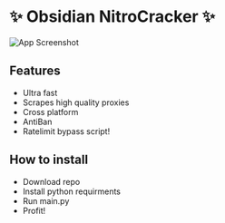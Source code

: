 
# ✨ Obsidian NitroCracker ✨ 
![App Screenshot](https://media.discordapp.net/attachments/771500107438489611/929807664341475328/unknown.png?width=1155&height=655)



## Features

- Ultra fast
- Scrapes high quality proxies
- Cross platform
- AntiBan
- Ratelimit bypass script! 



## How to install
- Download repo
- Install python requirments 
- Run main.py
- Profit! 
